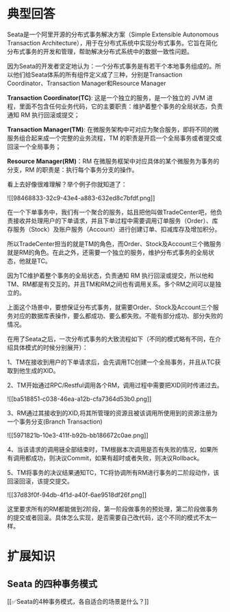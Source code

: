 # 典型回答


Seata是一个阿里开源的分布式事务解决方案（Simple Extensible Autonomous Transaction Architecture），用于在分布式系统中实现分布式事务。它旨在简化分布式事务的开发和管理，帮助解决分布式系统中的数据一致性问题。



因为Seata的开发者坚定地认为：一个分布式事务是有若干个本地事务组成的。所以他们给Seata体系的所有组件定义成了三种，分别是Transaction Coordinator、Transaction Manager和Resource Manager



**Transaction Coordinator(TC)**:  这是一个独立的服务，是一个独立的 JVM 进程，里面不包含任何业务代码，它的主要职责：维护着整个事务的全局状态，负责通知 RM 执行回滚或提交；



**Transaction Manager(TM)**: 在微服务架构中可对应为聚合服务，即将不同的微服务组合起来成一个完整的业务流程，TM 的职责是开启一个全局事务或者提交或回滚一个全局事务；



**Resource Manager(RM)**：RM 在微服务框架中对应具体的某个微服务为事务的分支，RM 的职责是：执行每个事务分支的操作。



看上去好像很难理解？举个例子你就知道了：



![[98468833-32c9-43e4-a883-632ed8c7bfdf.png]]



在一个下单事务中，我们有一个聚合的服务，姑且把他叫做TradeCenter吧，他负责接收并处理用户的下单请求，并且下单过程中需要调用订单服务（Order）、库存服务（Stock）及账户服务（Account）进行创建订单、扣减库存及增加积分。



所以TradeCenter担当的就是TM的角色，而Order、Stock及Account三个微服务就是RM的角色。在此之外，还需要一个独立的服务，维护分布式事务的全局状态，他就是TC。



因为TC维护着整个事务的全局状态，负责通知 RM 执行回滚或提交，所以他和TM、RM都是有交互的。并且TM和RM之间也有调用关系。多个RM之间可以是独立的。



上面这个场景中，要想保证分布式事务，就需要Order、Stock及Account三个服务对应的数据库表操作，要么都成功、要么都失败。不能有部分成功、部分失败的情况。



在用了Seata之后，一次分布式事务的大致流程如下（不同的模式略有不同，在介绍具体模式的时候分别展开）：



1、TM在接收到用户的下单请求后，会先调用TC创建一个全局事务，并且从TC获取到他生成的XID。



2、TM开始通过RPC/Restful调用各个RM，调用过程中需要把XID同时传递过去。



![[ba518851-c038-46ea-a12b-cfa7364d53b0.png]]



3、RM通过其接收到的XID,将其所管理的资源且被该调用所使用到的资源注册为一个事务分支(Branch Transaction)



![[5971821b-10e3-411f-b92b-bb186672c0ae.png]]



4、当该请求的调用链全部结束时，TM根据本次调用是否有失败的情况，如果所有调用都成功，则决议Commit，如果有超时或者失败，则决议Rollback。



5、TM将事务的决议结果通知TC，TC将协调所有RM进行事务的二阶段动作，该回滚回滚，该提交提交。



![[37d83f0f-94db-4f1d-a40f-6ae9518df26f.png]]<font style="color:rgb(36, 41, 46);">  
</font>

这里要求所有的RM都能做到2阶段，第一阶段做事务的预处理，第二阶段做事务的提交或者回滚。具体怎么实现，是否需要自己改代码，这个不同的模式不太一样。





# 扩展知识


## Seata 的四种事务模式


[[✅Seata的4种事务模式，各自适合的场景是什么？]]





